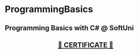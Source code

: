 # ProgrammingBasics
## Programming Basics with C# @ SoftUni

## <a href="https://softuni.bg/certificates/details/60335/121b9b62" ><p align="center">:star2: CERTIFICATE :star2:<p></a>
